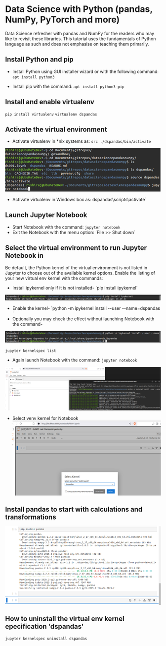 # Data Science with Python (pandas, NumPy, PyTorch and more)
Data Science refresher with pandas and NumPy for the readers who may like to revisit these libraries.
This tutorial uses the fundamentals of Python language as such and does not emphasise on teaching them primarily.

## Install Python and pip
- Install Python using GUI installer wizard or with the following command:
`apt install python3`

- Install pip with the command:
`apt install python3-pip`

## Install and enable virtualenv
`pip install virtualenv`
`virtualenv dspandas`

## Activate the virtual environment
- Activate virtualenv in *nix systems as:
`src ./dspandas/bin/activate`

![Activate venv](./assets/img/20250403/Screenshot%20at%202025-04-03%2016-38-26.png)

- Activate virtualenv in Windows box as:
dspandas\scripts\activate`

## Launch Jupyter Notebook
- Start Notebook with the command:
`jupyter notebook`
- Exit the Notebook with the menu option:
´File >> Shut down´

## Select the virtual environment to run Jupyter Notebook in
Be default, the Python kernel of the virtual environment is not listed in Jupyter to choose out of the available kernel options. Enable the listing of your new virtual env kernel with the commands:
- Install ipykernel only if it is not installed-
´pip install ipykernel´

![pip install ipykernel](./assets/img/20250403/Screenshot%20at%202025-04-03%2016-43-34.png)

- Enable the kernel-
´python -m ipykernel install --user --name=dspandas´
- Optionally you may check the effect without launching Notebook with the command-

![python -m ipykernel install --user --name=dspandas](./assets/img/20250403/Screenshot%20at%202025-04-03%2016-50-16.png)

`jupyter kernelspec list`
- Again launch Notebook with the command:
`jupyter notebook`

![Start Jupyter Notebook](./assets/img/20250403/Screenshot%20at%202025-04-03%2016-58-15.png)

- Select venv kernel for Notebook
![Select venv kernel](./assets/img/20250403/Screenshot%20at%202025-04-03%2016-59-01.png)

## Install pandas to start with calculations and transformations
![Install pandas](./assets/img/20250403/Screenshot%20at%202025-04-03%2017-10-23.png)

## How to uninstall the virtual env kernel epecification 'dspandas'
`jupyter kernelspec uninstall dspandas`

